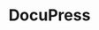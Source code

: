 ---
title: "DocuPress"
actions:
    - name: "什么是DocuPress？"
      link: "/what"
    - name: "快速开始"
      link: "/started"
    - name: "码界轩"
      link: "https://chenjiabao.com"
      blank: true
features:
  - icon: "🌐"
    name: "多场景适配"
    details: "个人博客、技术文档、产品手册、知识库等多类型网站一键生成"
  - icon: "📈"
    name: "SEO 强化"
    details: "自动生成语义化标签 + 网站地图，搜索引擎收录效率提升300%"
  - icon: "⚡"
    name: "瞬时加载"
    details: "预渲染静态资源 + 智能缓存策略，页面响应速度＜0.3s"
  - icon: "🛠️"
    name: "新手友好"
    details: "无需技术背景，通过简单配置或零配置，5分钟完成站点初始化"
  - icon: "🔄"
    name: "动态编辑"
    details: "支持在线可视化编辑，内容更新实时同步至全站"
  - icon: "📚"
    name: "多模态创作"
    details: "Markdown/富文本/API 数据源混合编排，自由定义内容形态，同时支持公众号、CSDN等外站文章一键导入。"
footer:
  - name: "© 2024-2026 DocuPress 版权所有"
  - name: "蜀ICP备2023002805号-4"
    link: "https://beian.miit.gov.cn/"
  - name: "川公网安备51190002000176号"
    link: "https://beian.mps.gov.cn/#/query/webSearch"
    icon: "/beian.png"
  - name: "用户协议及隐私政策"
---